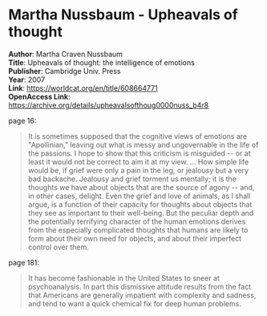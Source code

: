 # Martha Nussbaum - Upheavals of thought

**Author**: Martha Craven Nussbaum  
**Title**: Upheavals of thought: the intelligence of emotions  
**Publisher**: Cambridge Univ. Press  
**Year**: 2007  
**Link**: <https://worldcat.org/en/title/608664771>  
**OpenAccess Link**: https://archive.org/details/upheavalsofthoug0000nuss_b4r8  

page 16:  
> It is sometimes supposed that the cognitive views of emotions are "Apollinian," leaving out what is messy and ungovernable in the life of the passions. I hope to show that this criticism is misguided -- or at least it would not be correct to aim it at my view. ...
> How simple life would be, if grief were only a pain in the leg, or jealousy but a very bad backache. Jealousy and grief torment us mentally; it is the thoughts we have about objects that are the source of agony -- and, in other cases, delight. Even the grief and love of animals, as I shall argue, is a function of their capacity for thoughts about objects that they see as important to their well-being. But the peculiar depth and the potentially terrifying character of the human emotions derives from the especially complicated thoughts that humans are likely to form about their own need for objects, and about their imperfect control over them.
> 
page 181:  
> It has become fashionable in the United States to sneer at psychoanalysis. In part this dismissive attitude results from the fact that Americans are generally impatient with complexity and sadness, and tend to want a quick chemical fix for deep human problems.  

